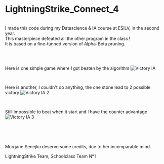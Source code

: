 # LightningStrike_Connect_4

<br />
I made this code during my Datascience & IA course at ESILV, in the second year.<br />
This masterpiece defeated all the other program in the class !<br />
It is based on a fine-tunned version of Alpha-Beta pruning.<br />

<br /><br />

Here is one simple game where I got beaten by the algorithm
![Victory IA](https://user-images.githubusercontent.com/90097422/174677522-b68b8bf0-6b0e-48a7-9941-3726c9c5456f.png)

<br />

Here is another, I couldn't do anything, the one stone lead to 2 possible victory
![Victory IA 2](https://user-images.githubusercontent.com/90097422/174677532-b8e32e2f-e650-4244-8926-c4073288fc21.png)

<br />

Still impossible to beat when it start and I have the counter advantage 
![Victory IA 3](https://user-images.githubusercontent.com/90097422/174678493-f94ed7aa-68ae-4a76-85d6-6026a03d5923.png)

<br /><br /><br />


Morgane Senejko deserve some credits, due to her incomparable mind.

LightningStrike Team, Schoolclass Team N°1 
